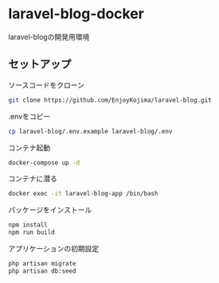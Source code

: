 # laravel-blog-docker

laravel-blogの開発用環境

## セットアップ

ソースコードをクローン
```bash
git clone https://github.com/EnjoyKojima/laravel-blog.git
```

.envをコピー
```bash
cp laravel-blog/.env.example laravel-blog/.env
```

コンテナ起動
```bash
docker-compose up -d
```

コンテナに潜る
```bash
docker exec -it laravel-blog-app /bin/bash
```

パッケージをインストール
```bash
npm install
npm run build
```

アプリケーションの初期設定
```bash
php artisan migrate
php artisan db:seed
```
